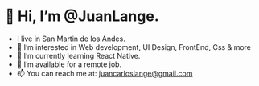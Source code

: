 # 👋 Hi, I’m @JuanLange.
- I live in San Martin de los Andes.
- 👀 I’m interested in Web development, UI Design, FrontEnd, Css & more
- 🌱 I’m currently learning React Native.
- 🤝 I’m available for a remote job.
- 📫 You can reach me at: juancarloslange@gmail.com

<!---
JuanLange/JuanLange is a ✨ special ✨ repository because its `README.md` (this file) appears on your GitHub profile.
You can click the Preview link to take a look at your changes.
--->
